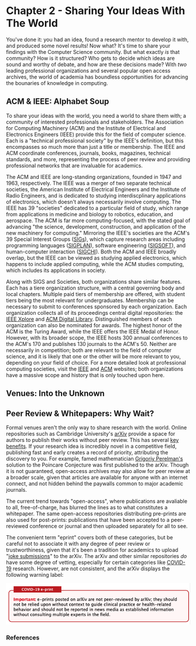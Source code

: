 # Chapter 2 - Sharing Your Ideas With The World
You've done it: you had an idea, found a research mentor to develop it with, and produced some novel results! Now what? It's time to share your findings with the Computer Science community. But what exactly *is* that community? How is it structured? Who gets to decide which ideas are sound
and worthy of debate, and how are these decisions made? With *two* leading professional organizations and several popular open access archives, the world of academia has boundless opportunities for advancing the bounaries of knowledge in computing. 

## ACM & IEEE: Alphabet Soup
To share your ideas with the world, you need a world to share them with; a community of interested professionals and stakeholders. The Association for Computing Machinery (ACM) and the Institute of Electrical and Electronics Engineers (IEEE) provide this for the field of computer science. Each is a "technical professional society" by the IEEE's definition, but this encompasses so much more than just a title or membership. The IEEE and ACM coordinate conferences, journals, books, magazines, technical standards, and more, representing the process of peer review and providing professional networks that are invaluable for academics. 

The ACM and IEEE are long-standing organizations, founded in 1947 and 1963, respectively. The IEEE was a merger of two separate technical societies, the American Institute of Electrical Engineers and the Institute of Radio Engineers, and is dedicated to studying interdiscplinary applications of electronics, which doesn't always necessarily involve computing. The IEEE has 39 "societies" dedicated to a particular field of study, which range from applications in medicine and biology to robotics, education, and aerospace.
The ACM is far more computing-focused, with the stated goal of advancing "the science, development, construction, and application of the new machinery for computing." Mirroring the IEEE's societies are the ACM's 39 Special Interest Groups ([SIGs](https://www.acm.org/special-interest-groups)), which capture research areas including programming languages ([SIGPLAN](https://www.sigplan.org/)), software engineering ([SIGSOFT](https://www.sigsoft.org/index.html)), and human-computer interaction ([SIGCHI](https://sigchi.org/)). Both the ACM and IEEE broadly overlap, but the IEEE can be viewed as studying applied electronics, which happens to include applied computing, while the ACM studies computing, which includes its applications in society.

Along with SIGS and Societies, both organizations share similar features. Each has a tiere organization structure, with a central governing body and local chapters. Multiple paid tiers of membership are offered, with student tiers being the most relevant for undergraduates. Membership can be necessary to submit to conferences sponsored by each organization. Each organization collects all of its proceedings central digital repositories: the [IEEE Xplore](https://ieeexplore.ieee.org/Xplore/home.jsp) and [ACM Digital Library](https://dl.acm.org/). Distinguished members of each organization can also be nominated for awards. The highest honor of the ACM is the Turing Award, while the IEEE offers the IEEE Medal of Honor. However, with its broader scope, the IEEE hosts 300 annual conferences to the ACM's 170 and publishes 130 journals to the ACM's 50. Neither are necessarily in competition; both are relevant to the field of computer science, and it is likely that one or the other will be more relevant to you, depending on your field of choice. For a more detailed look at professional computing societies, visit the [IEEE](ieee.org) and [ACM](acm.org) websites; both organizations have a massive scope and history that is only touched upon here.

## Venues: Into the Unknown


## Peer Review & Whitepapers: Why Wait?

Formal venues aren't the only way to share research with the world. Online repositories such as Cambridge University's [arXiv](https://arxiv.org) 
provide a space for authors to publish their works without peer review. This has several [key benefits](https://www.aje.com/arc/benefits-of-preprints-for-researchers/). If your research idea is incredibly novel in a competitive field, publishing fast and early creates a record of priority, attributing the discovery to you. For example, famed mathematician [Grigoriy Perelman's](https://www.claymath.org/millennium-problems-poincaré-conjecture/perelmans-solution) solution to the Poincare Conjecture was first published to the arXiv. Though it is not guaranteed, open-access archives may also allow for peer review at a broader scale, given that articles are available for anyone with an internet connect, and not hidden behind the paywalls common to major academic journals. 

The current trend towards "open-access", where publications are avaliable to all, free-of-charge, has blurred the lines as to what constitutes a whitepaper. The same open-access repositories distributing pre-prints are also used for post-prints: publications that have been accepted to a peer-reviewed conference or journal and then uploaded separately for all to see.

The convenient term "eprint" covers both of these categories, but be careful not to associate it with any degree of peer review or trustworthiness, given that it's been a tradition for academics to upload "[joke submissions](https://www.ellipsix.net/arxiv-joke-papers.html)" to the arXiv. The arXiv and other similar repositories *do* have some degree of vetting, especially for certain categories like [COVID-19](https://www.ellipsix.net/arxiv-joke-papers.html) research. However, are not consistent, and the arXiv displays the following warning label:

![arXiv warning](img/covid_eprint.png)


### References